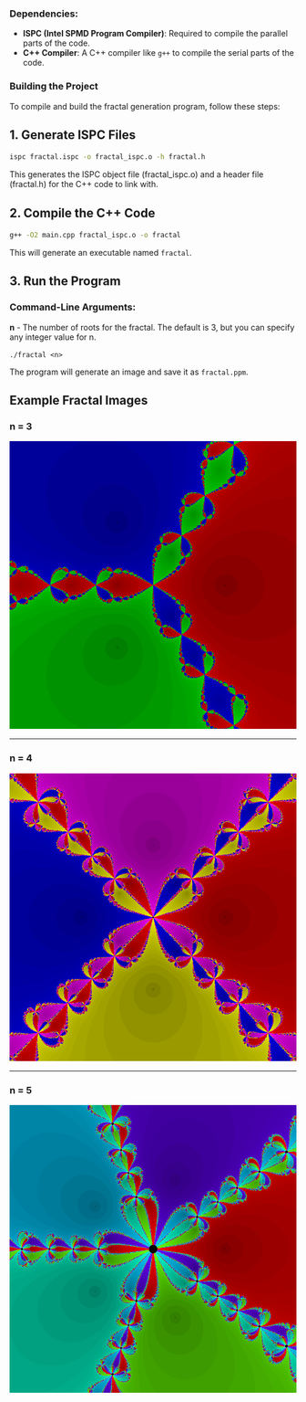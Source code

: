 ### Dependencies:
- **ISPC (Intel SPMD Program Compiler)**: Required to compile the parallel parts of the code.
- **C++ Compiler**: A C++ compiler like `g++` to compile the serial parts of the code.


### Building the Project

To compile and build the fractal generation program, follow these steps:

## 1. Generate ISPC Files
```bash
ispc fractal.ispc -o fractal_ispc.o -h fractal.h
```
This generates the ISPC object file (fractal_ispc.o) and a header file (fractal.h) for the C++ code to link with.
## 2. Compile the C++ Code
```bash
g++ -O2 main.cpp fractal_ispc.o -o fractal
```
This will generate an executable named `fractal`.
## 3. Run the Program
### Command-Line Arguments:
**n** - The number of roots for the fractal. The default is 3, but you can specify any integer value for n.
```
./fractal <n>
```
The program will generate an image and save it as `fractal.ppm`.


## Example Fractal Images
### n = 3
![Fractal Image](examples/fractal_3.png)

---

### n = 4
![Fractal Image](examples/fractal_4.png)

---

### n = 5
![Fractal Image](examples/fractal_5.png)